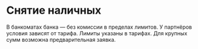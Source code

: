 # Снятие наличных
В банкоматах банка — без комиссии в пределах лимитов. У партнёров условия зависят от тарифа.
Лимиты указаны в тарифах. Для крупных сумм возможна предварительная заявка.
